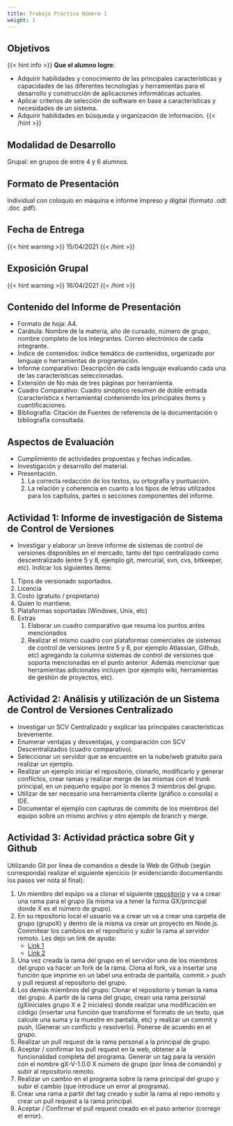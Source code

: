 ```yaml
---
title: Trabajo Práctico Número 1
weight: 1
---
```


## Objetivos

{{< hint info >}}
**Que el alumno logre**:

- Adquirir habilidades y conocimiento de las principales características y capacidades de las diferentes tecnologías y herramientas para el desarrollo y construcción de aplicaciones informáticas actuales.
- Aplicar criterios de selección de software en base a características y necesidades de un sistema.
- Adquirir habilidades en búsqueda y organización de información.
  {{< /hint >}}

## Modalidad de Desarrollo

Grupal: en grupos de entre 4 y 6 alumnos.

## Formato de Presentación

Individual con coloquio en máquina e informe impreso y digital (formato .odt .doc .pdf).

## Fecha de Entrega

{{< hint warning >}}
15/04/2021
{{< /hint >}}

## Exposición Grupal

{{< hint warning >}}
16/04/2021
{{< /hint >}}

## Contenido del Informe de Presentación

- Formato de hoja: A4.
- Carátula: Nombre de la materia, año de cursado, número de grupo, nombre completo de los integrantes. Correo electrónico de cada integrante.
- Índice de contenidos: índice temático de contenidos, organizado por lenguaje o herramientas de programación.
- Informe comparativo: Descripción de cada lenguaje evaluando cada una de las características seleccionadas.
- Extensión de No más de tres páginas por herramienta.
- Cuadro Comparativo: Cuadro sinóptico resumen de doble entrada (característica x herramienta) conteniendo los principales ítems y cuantificaciones.
- Bibliografía: Citación de Fuentes de referencia de la documentación o bibliografía consultada.

## Aspectos de Evaluación

- Cumplimiento de actividades propuestas y fechas indicadas.
- Investigación y desarrollo del material.
- Presentación.
  1. La correcta redacción de los textos, su ortografía y puntuación.
  2. La relación y coherencia en cuanto a los tipos de letras utilizados para los capítulos, partes o secciones componentes del informe.

## Actividad 1: Informe de investigación de Sistema de Control de Versiones

- Investigar y elaborar un breve informe de sistemas de control de versiones disponibles en el mercado, tanto del tipo centralizado como descentralizado (entre 5 y 8, ejemplo git, mercurial, svn, cvs, bitkeeper, etc). Indicar los siguientes ítems:

1. Tipos de versionado soportados.
2. Licencia
3. Costo (gratuito / propietario)
4. Quien lo mantiene.
5. Plataformas soportadas (Windows, Unix, etc)
6. Extras
   1. Elaborar un cuadro comparativo que resuma los puntos antes mencionados
   2. Realizar el mismo cuadro con plataformas comerciales de sistemas de control de versiones (entre 5 y 8, por ejemplo Atlassian, Github, etc) agregando la columna sistemas de control de versiones que soporta mencionadas en el punto anterior. Además mencionar que herramientas adicionales incluyen (por ejemplo wiki, herramientas de gestión de proyectos, etc).

## Actividad 2: Análisis y utilización de un Sistema de Control de Versiones Centralizado

- Investigar un SCV Centralizado y explicar las principales características brevemente.
- Enumerar ventajas y desventajas, y comparación con SCV Descentralizados (cuadro comparativo).
- Seleccionar un servidor que se encuentre en la nube/web gratuito para realizar un ejemplo.
- Realizar un ejemplo iniciar el repositorio, clonarlo, modificarlo y generar conflictos, crear ramas y realizar merge de las mismas con el trunk principal, en un pequeño equipo por lo menos 3 miembros del grupo.
- Utilizar de ser necesario una herramienta cliente (gráfico o consola) o IDE.
- Documentar el ejemplo con capturas de commits de los miembros del equipo sobre un mismo archivo y otro ejemplo de branch y merge.

## Actividad 3: Actividad práctica sobre Git y Github

Utilizando Git por línea de comandos o desde la Web de Github (según corresponda) realizar el siguiente ejercicio (ir evidenciando documentando los pasos ver nota al final):

1. Un miembro del equipo va a clonar el siguiente [repositorio](https://github.com/FRRe-DACS/TP1-GIT-2021) y va a crear una rama para el grupo (la misma va a tener la forma GX/principal donde X es el número de grupo).
2. En su repositorio local el usuario va a crear un va a crear una carpeta de grupo (grupoX) y dentro de la misma va crear un proyecto en Node.js. Commitear los cambios en el repositorio y subir la rama al servidor remoto. Les dejo un link de ayuda:
   - [Link 1](https://www.tutorialspoint.com/nodejs/nodejs_first_application.htm)
   - [Link 2](https://expressjs.com/en/starter/hello-world.html)
3. Una vez creada la rama del grupo en el servidor uno de los miembros del grupo va hacer un fork de la rama. Clona el fork, va a insertar una función que imprime en un label una entrada de pantalla, commit.> push y pull request al repositorio del grupo.
4. Los demás miembros del grupo: Clonar el repositorio y toman la rama del grupo. A partir de la rama del grupo, crean una rama personal (gXiniciales grupo X e 2 iniciales) donde realizar una modificación en código (insertar una función que transforme el formato de un texto, que calcule una suma y la muestre en pantalla, etc) y realizar un commit y push, (Generar un conflicto y resolverlo). Ponerse de acuerdo en el grupo.
5. Realizar un pull request de la rama personal a la principal de grupo.
6. Aceptar / confirmar los pull request en la web, obtener a la funcionalidad completa del programa. Generar un tag para la versión con el nombre gX-V-1.0.0 X número de grupo (por línea de comando) y subir al repositorio remoto.
7. Realizar un cambio en el programa sobre la rama principal del grupo y subir el cambio (que introduce un error al programa).
8. Crear una rama a partir del tag creado y subir la rama al repo remoto y crear un pull request a la rama principal.
9. Aceptar / Confirmar el pull request creado en el paso anterior (corregir el error).
